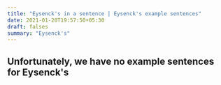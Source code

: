 ```yaml
---
title: "Eysenck's in a sentence | Eysenck's example sentences"
date: 2021-01-20T19:57:50+05:30
draft: falses
summary: "Eysenck's"
---
```

## Unfortunately, we have no example sentences for Eysenck's                 
